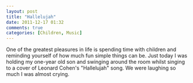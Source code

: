 ```yaml
---
layout: post
title: "Hallelujah"
date: 2011-12-17 01:32
comments: true
categories: [Children, Music]
---
```


One of the greatest pleasures in life is spending time with children and
reminding yourself of how much fun simple things can be. Just today I
was holding my one-year old son and swinging around the room whilst
singing to a cover of Leonard Cohen's "Hallelujah" song. We were laughing
so much I was almost crying.
